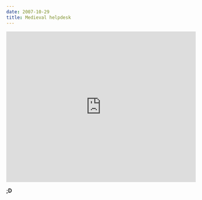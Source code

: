 ```yaml
---
date: 2007-10-29
title: Medieval helpdesk
---
```


<iframe width="100%" height="400" src="https://www.youtube.com/embed/pQHX-SjgQvQ?rel=0" frameborder="0" allowfullscreen></iframe>

**;D**
